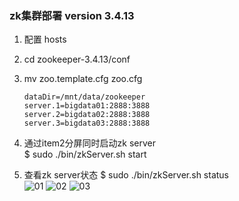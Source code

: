 ### zk集群部署 version 3.4.13

1. 配置 hosts
2. cd zookeeper-3.4.13/conf
3. mv zoo.template.cfg zoo.cfg
    ```
    dataDir=/mnt/data/zookeeper
    server.1=bigdata01:2888:3888
    server.2=bigdata02:2888:3888
    server.3=bigdata03:2888:3888
    ```
4. 通过item2分屏同时启动zk server  
$ sudo ./bin/zkServer.sh start

5. 查看zk server状态
$ sudo ./bin/zkServer.sh status  
![01](https://github.com/Dongzai1005/learning/blob/master/bigdata/src/main/java/wang/xiaoluobo/zookeeper/images/zk01.png)
![02](https://github.com/Dongzai1005/learning/blob/master/bigdata/src/main/java/wang/xiaoluobo/zookeeper/images/zk02.png)
![03](https://github.com/Dongzai1005/learning/blob/master/bigdata/src/main/java/wang/xiaoluobo/zookeeper/images/zk03.png)
